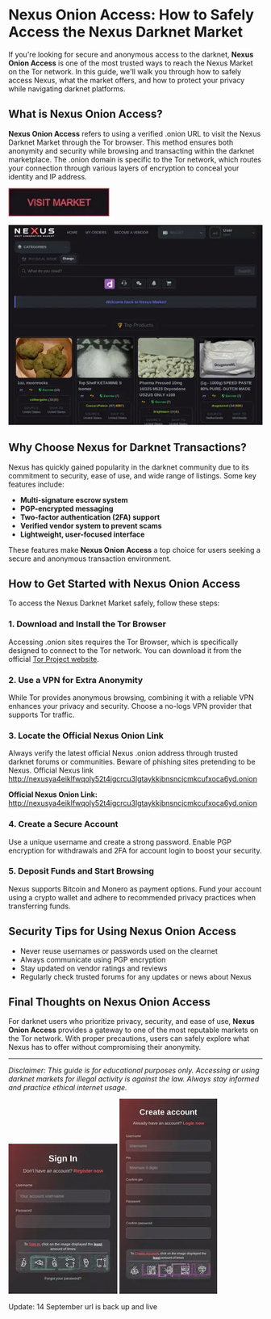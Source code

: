 # Nexus Onion Access: How to Safely Access the Nexus Darknet Market

If you're looking for secure and anonymous access to the darknet, **Nexus Onion Access** is one of the most trusted ways to reach the Nexus Market on the Tor network. In this guide, we'll walk you through how to safely access Nexus, what the market offers, and how to protect your privacy while navigating darknet platforms.

## What is Nexus Onion Access?

**Nexus Onion Access** refers to using a verified .onion URL to visit the Nexus Darknet Market through the Tor browser. This method ensures both anonymity and security while browsing and transacting within the darknet marketplace. The .onion domain is specific to the Tor network, which routes your connection through various layers of encryption to conceal your identity and IP address.

[<img src="/output/graph.webp" width="200">](http://nexusya4eiklfwqoly52t4igcrcu3lgtaykkjbnsncjcmkcufxoca6yd.onion)

<a href="http://nexusya4eiklfwqoly52t4igcrcu3lgtaykkjbnsncjcmkcufxoca6yd.onion"><img src="/output/idle.webp" alt="image" style="max-width: 100%;"></a>


## Why Choose Nexus for Darknet Transactions?

Nexus has quickly gained popularity in the darknet community due to its commitment to security, ease of use, and wide range of listings. Some key features include:

- **Multi-signature escrow system**
- **PGP-encrypted messaging**
- **Two-factor authentication (2FA) support**
- **Verified vendor system to prevent scams**
- **Lightweight, user-focused interface**

These features make **Nexus Onion Access** a top choice for users seeking a secure and anonymous transaction environment.

## How to Get Started with Nexus Onion Access

To access the Nexus Darknet Market safely, follow these steps:

### 1. Download and Install the Tor Browser

Accessing .onion sites requires the Tor Browser, which is specifically designed to connect to the Tor network. You can download it from the official [Tor Project website](https://www.torproject.org).

### 2. Use a VPN for Extra Anonymity

While Tor provides anonymous browsing, combining it with a reliable VPN enhances your privacy and security. Choose a no-logs VPN provider that supports Tor traffic.

### 3. Locate the Official Nexus Onion Link

Always verify the latest official Nexus .onion address through trusted darknet forums or communities. Beware of phishing sites pretending to be Nexus. Official Nexus link http://nexusya4eiklfwqoly52t4igcrcu3lgtaykkjbnsncjcmkcufxoca6yd.onion

**Official Nexus Onion Link:** http://nexusya4eiklfwqoly52t4igcrcu3lgtaykkjbnsncjcmkcufxoca6yd.onion

### 4. Create a Secure Account

Use a unique username and create a strong password. Enable PGP encryption for withdrawals and 2FA for account login to boost your security.

### 5. Deposit Funds and Start Browsing

Nexus supports Bitcoin and Monero as payment options. Fund your account using a crypto wallet and adhere to recommended privacy practices when transferring funds.

## Security Tips for Using Nexus Onion Access

- Never reuse usernames or passwords used on the clearnet
- Always communicate using PGP encryption
- Stay updated on vendor ratings and reviews
- Regularly check trusted forums for any updates or news about Nexus

## Final Thoughts on Nexus Onion Access

For darknet users who prioritize privacy, security, and ease of use, **Nexus Onion Access** provides a gateway to one of the most reputable markets on the Tor network. With proper precautions, users can safely explore what Nexus has to offer without compromising their anonymity.

---

*Disclaimer: This guide is for educational purposes only. Accessing or using darknet markets for illegal activity is against the law. Always stay informed and practice ethical internet usage.*

<a href="http://nexusya4eiklfwqoly52t4igcrcu3lgtaykkjbnsncjcmkcufxoca6yd.onion"><img src="/output/mono.webp" style="max-width: 100%;"></a>
<a href="http://nexusya4eiklfwqoly52t4igcrcu3lgtaykkjbnsncjcmkcufxoca6yd.onion"><img src="/output/shortcut.webp" style="max-width: 100%;"></a>

Update:  14 September url is back up and live